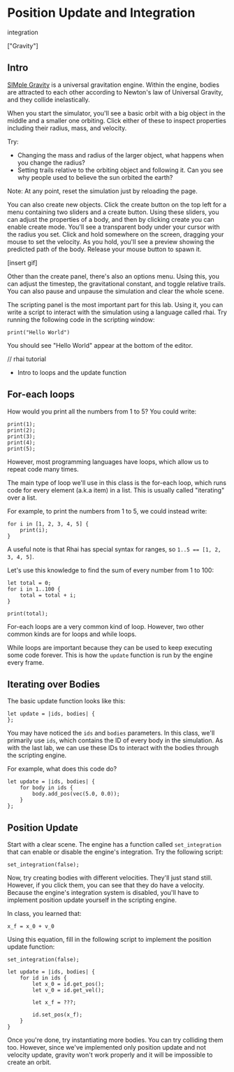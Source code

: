 # Position Update and Integration

integration

["Gravity"]


## Intro

[SIMple Gravity](https://gravity.simple-physics.org/) is a universal
gravitation engine. Within the engine, bodies are attracted to each
other according to Newton's law of Universal Gravity, and they collide
inelastically.

When you start the simulator, you'll see a basic orbit with a big
object in the middle and a smaller one orbiting. Click either of
these to inspect properties including their radius, mass, and velocity.

Try:
- Changing the mass and radius of the larger object, what happens when you change the radius?
- Setting trails relative to the orbiting object and following it. Can you see why people used
to believe the sun orbited the earth?

Note: At any point, reset the simulation just by reloading the page.

You can also create new objects. Click the create button on the top left
for a menu containing two sliders and a create button. Using these sliders,
you can adjust the properties of a body, and then by clicking create you
can enable create mode. You'll see a transparent body under your cursor
with the radius you set. Click and hold somewhere on the screen, dragging
your mouse to set the velocity. As you hold, you'll see a preview showing
the predicted path of the body. Release your mouse button to spawn it.

[insert gif]

Other than the create panel, there's also an options menu. Using this, you
can adjust the timestep, the gravitational constant, and toggle relative trails.
You can also pause and unpause the simulation and clear the whole scene.

The scripting panel is the most important part for this lab. Using it,
you can write a script to interact with the simulation using a language
called rhai. Try running the following code in the scripting window:

```rhai
print("Hello World")
```

You should see "Hello World" appear at the bottom of the editor.

// rhai tutorial

- Intro to loops and the update function

## For-each loops

How would you print all the numbers from 1 to 5?
You could write:

```
print(1);
print(2);
print(3);
print(4);
print(5);
```

However, most programming languages have loops, which
allow us to repeat code many times.

The main type of loop we'll use in this class is the
for-each loop, which runs code for every element (a.k.a item) 
in a list. This is usually called "iterating" over a list.

For example, to print the numbers from 1 to 5, we could instead
write:

```
for i in [1, 2, 3, 4, 5] {
    print(i);
}
```

A useful note is that Rhai has special syntax for ranges, so
`1..5 == [1, 2, 3, 4, 5]`.

Let's use this knowledge to find the sum of every number from 1 to 100:

```
let total = 0;
for i in 1..100 {
    total = total + i;
}

print(total);
```

For-each loops are a very common kind of loop. However, two other common
kinds are for loops and while loops.

While loops are important because they can be used to keep executing some
code forever. This is how the `update` function is run by the engine every frame.

## Iterating over Bodies

The basic update function looks like this:
```
let update = |ids, bodies| {
};
```

You may have noticed the `ids` and `bodies` parameters. In this class,
we'll primarily use `ids`, which contains the ID of every body in the
simulation. As with the last lab, we can use these IDs to interact with
the bodies through the scripting engine.

For example, what does this code do?
```
let update = |ids, bodies| {
    for body in ids {
        body.add_pos(vec(5.0, 0.0));
    } 
};
```

## Position Update

Start with a clear scene. The engine has a function called `set_integration` that
can enable or disable the engine's integration. Try the following script:

```
set_integration(false);
```

Now, try creating bodies with different velocities. They'll just stand still.
However, if you click them, you can see that they do have a velocity. Because
the engine's integration system is disabled, you'll have to implement position
update yourself in the scripting engine.

In class, you learned that:
```
x_f = x_0 + v_0
```

Using this equation, fill in the following script to implement the position update
function:

```
set_integration(false);

let update = |ids, bodies| {
    for id in ids {
        let x_0 = id.get_pos();
        let v_0 = id.get_vel();

        let x_f = ???;

        id.set_pos(x_f);
    }
}
```

Once you're done, try instantiating more bodies. You can try colliding them too. However,
since we've implemented only position update and not velocity update, gravity won't work
properly and it will be impossible to create an orbit.
